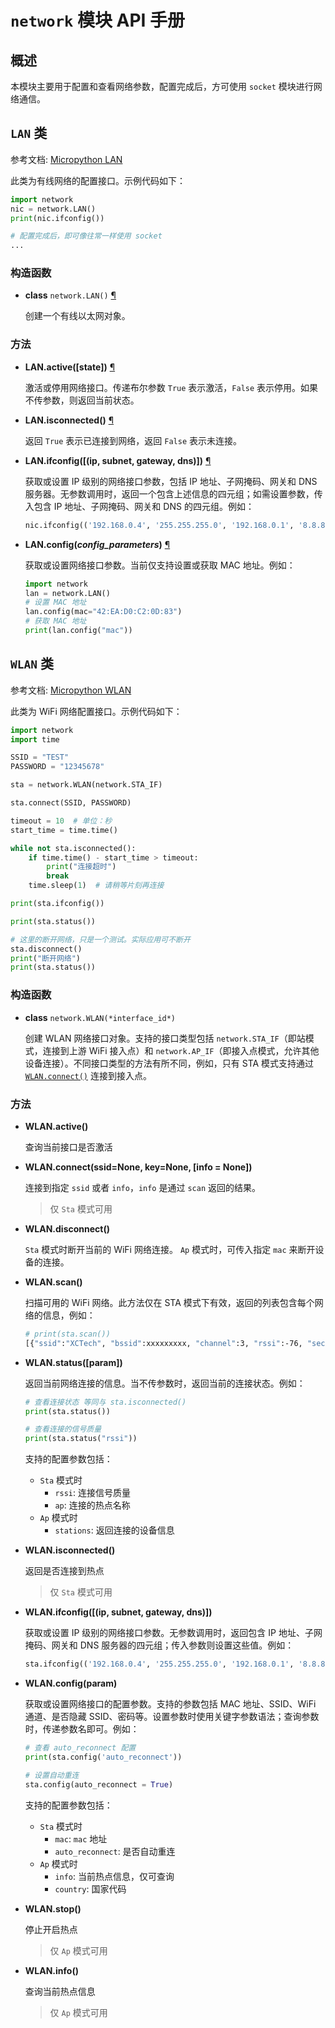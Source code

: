 # `network` 模块 API 手册

## 概述

本模块主要用于配置和查看网络参数，配置完成后，方可使用 `socket` 模块进行网络通信。

## `LAN` 类

参考文档: [Micropython LAN](https://docs.micropython.org/en/latest/library/network.LAN.html)

此类为有线网络的配置接口。示例代码如下：

```python
import network
nic = network.LAN()
print(nic.ifconfig())

# 配置完成后，即可像往常一样使用 socket
...
```

### 构造函数

- **class** `network.LAN()` [¶](https://docs.micropython.org/en/latest/library/network.LAN.html#network.LAN)

  创建一个有线以太网对象。

### 方法

- **LAN.active([state])** [¶](https://docs.micropython.org/en/latest/library/network.LAN.html#network.LAN.active)

  激活或停用网络接口。传递布尔参数 `True` 表示激活，`False` 表示停用。如果不传参数，则返回当前状态。

- **LAN.isconnected()** [¶](https://docs.micropython.org/en/latest/library/network.LAN.html#network.LAN.isconnected)

  返回 `True` 表示已连接到网络，返回 `False` 表示未连接。

- **LAN.ifconfig([(ip, subnet, gateway, dns)])** [¶](https://docs.micropython.org/en/latest/library/network.LAN.html#network.LAN.ifconfig)

  获取或设置 IP 级别的网络接口参数，包括 IP 地址、子网掩码、网关和 DNS 服务器。无参数调用时，返回一个包含上述信息的四元组；如需设置参数，传入包含 IP 地址、子网掩码、网关和 DNS 的四元组。例如：

  ```python
  nic.ifconfig(('192.168.0.4', '255.255.255.0', '192.168.0.1', '8.8.8.8'))
  ```

- **LAN.config(*config_parameters*)** [¶](https://docs.micropython.org/en/latest/library/network.LAN.html#network.LAN.config)

  获取或设置网络接口参数。当前仅支持设置或获取 MAC 地址。例如：

  ```python
  import network
  lan = network.LAN()
  # 设置 MAC 地址
  lan.config(mac="42:EA:D0:C2:0D:83")
  # 获取 MAC 地址
  print(lan.config("mac"))
  ```

## `WLAN` 类

参考文档: [Micropython WLAN](https://docs.micropython.org/en/latest/library/network.WLAN.html)

此类为 WiFi 网络配置接口。示例代码如下：

```python
import network
import time

SSID = "TEST"
PASSWORD = "12345678"

sta = network.WLAN(network.STA_IF)

sta.connect(SSID, PASSWORD)

timeout = 10  # 单位：秒
start_time = time.time()

while not sta.isconnected():
    if time.time() - start_time > timeout:
        print("连接超时")
        break
    time.sleep(1)  # 请稍等片刻再连接

print(sta.ifconfig())

print(sta.status())

# 这里的断开网络，只是一个测试。实际应用可不断开
sta.disconnect()
print("断开网络")
print(sta.status())

```

### 构造函数

- **class** `network.WLAN(*interface_id*)`

  创建 WLAN 网络接口对象。支持的接口类型包括 `network.STA_IF`（即站模式，连接到上游 WiFi 接入点）和 `network.AP_IF`（即接入点模式，允许其他设备连接）。不同接口类型的方法有所不同，例如，只有 STA 模式支持通过 [`WLAN.connect()`](https://docs.micropython.org/en/latest/library/network.WLAN.html#network.WLAN.connect) 连接到接入点。

### 方法

- **WLAN.active()**

  查询当前接口是否激活

- **WLAN.connect(ssid=None, key=None, [info = None])**

  连接到指定 `ssid` 或者 `info`，`info` 是通过 `scan` 返回的结果。

  > 仅 `Sta` 模式可用

- **WLAN.disconnect()**

  `Sta` 模式时断开当前的 WiFi 网络连接。
  `Ap` 模式时，可传入指定 `mac` 来断开设备的连接。

- **WLAN.scan()**

  扫描可用的 WiFi 网络。此方法仅在 STA 模式下有效，返回的列表包含每个网络的信息，例如：

  ```bash
  # print(sta.scan())
  [{"ssid":"XCTech", "bssid":xxxxxxxxx, "channel":3, "rssi":-76, "security":"SECURITY_WPA_WPA2_MIXED_PSK", "band":"2.4G", "hidden":0},...]
  ```
  
- **WLAN.status([param])**

  返回当前网络连接的信息。当不传参数时，返回当前的连接状态。例如：

  ```python
  # 查看连接状态 等同与 sta.isconnected()
  print(sta.status())

  # 查看连接的信号质量
  print(sta.status("rssi"))
  ```

  支持的配置参数包括：

  - `Sta` 模式时
    - `rssi`: 连接信号质量
    - `ap`: 连接的热点名称
  - `Ap` 模式时
    - `stations`: 返回连接的设备信息
  
- **WLAN.isconnected()**

  返回是否连接到热点

  > 仅 `Sta` 模式可用

- **WLAN.ifconfig([(ip, subnet, gateway, dns)])**

  获取或设置 IP 级别的网络接口参数。无参数调用时，返回包含 IP 地址、子网掩码、网关和 DNS 服务器的四元组；传入参数则设置这些值。例如：

  ```python
  sta.ifconfig(('192.168.0.4', '255.255.255.0', '192.168.0.1', '8.8.8.8'))
  ```

- **WLAN.config(param)**

  获取或设置网络接口的配置参数。支持的参数包括 MAC 地址、SSID、WiFi 通道、是否隐藏 SSID、密码等。设置参数时使用关键字参数语法；查询参数时，传递参数名即可。例如：

  ```python
  # 查看 auto_reconnect 配置
  print(sta.config('auto_reconnect'))

  # 设置自动重连
  sta.config(auto_reconnect = True)
  ```

  支持的配置参数包括：

  - `Sta` 模式时
    - `mac`: `mac` 地址
    - `auto_reconnect`: 是否自动重连
  - `Ap` 模式时
    - `info`: 当前热点信息，仅可查询
    - `country`: 国家代码
  
- **WLAN.stop()**

  停止开启热点

  > 仅 `Ap` 模式可用

- **WLAN.info()**

  查询当前热点信息

  > 仅 `Ap` 模式可用
